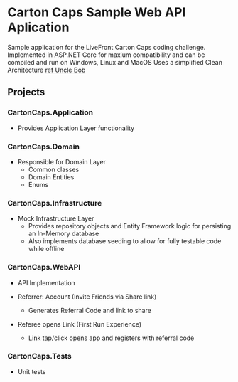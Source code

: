 # Carton Caps Sample Web API Aplication

Sample application for the LiveFront Carton Caps coding challenge.
Implemented in ASP.NET Core for maxium compatibility and can be compiled and run on Windows, Linux and MacOS
Uses a simplified Clean Architecture [ref Uncle Bob](https://www.goodreads.com/book/show/18043011-clean-architecture)

## Projects
### CartonCaps.Application
- Provides Application Layer functionality
### CartonCaps.Domain
- Responsible for Domain Layer
  - Common classes
  - Domain Entities
  - Enums
### CartonCaps.Infrastructure
- Mock Infrastructure Layer
  - Provides repository objects and Entity Framework logic for persisting an In-Memory database
  - Also implements database seeding to allow for fully testable code while offline
### CartonCaps.WebAPI
- API Implementation

- Referrer: Account (Invite Friends via Share link)
  - Generates Referral Code and link to share
- Referee opens Link (First Run Experience)
  - Link tap/click opens app and registers with referral code
### CartonCaps.Tests
- Unit tests
